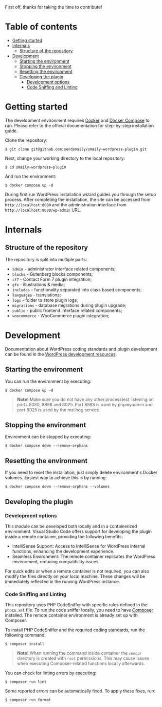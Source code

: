 First off, thanks for taking the time to contribute!

# Table of contents

- [Getting started](#getting-started)
- [Internals](#internals)
  - [Structure of the repository](#structure-of-the-repository)
- [Development](#development)
  - [Starting the environment](#starting-the-environment)
  - [Stopping the environment](#stopping-the-environment)
  - [Resetting the environment](#resetting-the-environment)
  - [Developing the plugin](#developing-the-plugin)
    - [Development options](#development-options)
    - [Code Sniffing and Linting](#code-sniffing-and-linting)

# Getting started

The development environment requires [Docker](https://docs.docker.com/) and [Docker Compose](https://docs.docker.com/compose/) to run. Please refer to the official documentation for step-by-step installation guide.

Clone the repository:

    $ git clone git@github.com:sendsmaily/smaily-wordpress-plugin.git

Next, change your working directory to the local repository:

    $ cd smaily-wordpress-plugin 

And run the environment:

    $ docker compose up -d

During first run WordPress installation wizard guides you through the setup process. After completing the installation, the site can be accessed from `http://localhost:8080` and the administration interface from `http://localhost:8080/wp-admin` URL.

# Internals

## Structure of the repository

The repository is split into multiple parts:

- `admin` - administrator interface related components;
- `blocks` - Gutenberg blocks components;
- `cf7` - Contact Form 7 plugin integration;
- `gfx` - illustrations & media;
- `includes` - functionality separated into class based components;
- `languages` - translations;
- `logs` - folder to store plugin logs;
- `migrations` - database migrations during plugin upgrade;
- `public` - public frontend interface related components;
- `woocommerce` - WooCommerce plugin integration;


# Development

Documentation about WordPress coding standards and plugin development can be found in the [WordPress development resources](https://developer.wordpress.org/).

## Starting the environment

You can run the environment by executing:

    $ docker compose up -d

> **Note!** Make sure you do not have any other process(es) listening on ports 8080, 8888 and 8025. Port 8888 is used by phpmyadmin and port 8025 is used by the mailhog service.

## Stopping the environment

Environment can be stopped by executing:

    $ docker compose down --remove-orphans

## Resetting the environment

If you need to reset the installation, just simply delete environment's Docker volumes. Easiest way to achieve this is by running:

    $ docker compose down --remove-orphans --volumes

## Developing the plugin

### Development options

This module can be developed both locally and in a containerized environment. Visual Studio Code offers support for developing the plugin inside a remote container, providing the following benefits:

- IntelliSense Support: Access to IntelliSense for WordPress internal functions, enhancing the development experience.
- Seamless Environment: The remote container replicates the WordPress environment, reducing compatibility issues.

For quick edits or when a remote container is not required, you can also modify the files directly on your local machine. These changes will be immediately reflected in the running WordPress instance.

### Code Sniffing and Linting

This repository uses PHP CodeSniffer with specific rules defined in the `phpcs.xml` file. To run the code sniffer locally, you need to have [Composer](https://getcomposer.org/) installed. The remote container environment is already set up with Composer.

To install PHP CodeSniffer and the required coding standards, run the following command:

```
$ composer install
```

> **Note!** When running the command inside container the `vendor` directory is created with `root` permissions. This may cause issues when executing Composer-related functions locally afterwards.

You can check for linting errors by executing:

```
$ composer run lint
```

Some reported errors can be automatically fixed. To apply these fixes, run:

```
$ composer run format
```

